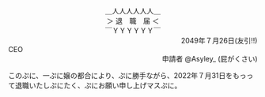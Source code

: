 <div align="center">
＿人人人人人人＿<br>
＞ 退　職　届 ＜<br>
￣ＹＹＹＹＹＹ￣<br>
</div>

<div align="right">
2049年７月26日(友引!!)　
</div>

<div align="left">
CEO
</div>

<div align="right">
申請者 @Asyley_ (屁がくさい)
</div>


このぷに、一ぷに嬢の都合により、ぷに勝手ながら、2022年７月31日をもっって退職いたしぷにたく、ぷにお願い申し上げマスぷに。
